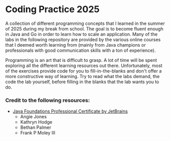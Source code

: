 # Coding Practice 2025
A collection of different programming concepts that I learned in the summer of 2025 during my break from school. The goal is to become fluent enough in Java and Go in order to learn how to scale an application. Many of the labs in the following repository are provided by the various online courses that I deemed worth learning from (mainly from Java champions or professionals with good communication skills with a ton of experience).

Programming is an art that is difficult to grasp. A lot of time will be spent exploring all the different learning resources out there. Unfortunately, most of the exercises provide code for you to fill-in-the-blanks and don't offer a more constructive way of learning. Try to read what the labs demand, the code the lab yourself, before filling in the blanks that the lab wants you to do. 

### Credit to the following resources:
- [Java Foundations Professional Certificate by JetBrains](https://www.linkedin.com/learning/paths/java-foundations-professional-certificate-by-jetbrains?u=2045532)
    - Angie Jones
    - Kathryn Hodge
    - Bethan Palmer
    - Frank P Moley III
